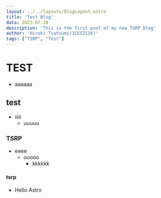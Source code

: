 ```yaml
---
layout: ../../layouts/BlogLayout.astro
title: 'Test Blog'
data: 2023-07-20
description: 'This is the first post of my new TSRP blog'
author: 'Hiroki Tsutsumi(1CES2116)'
tags: ["TSRP", "Test"]
---
```


# TEST
- aaaaaa


## test
- iiiii
  - uuuuu


### TSRP
- eeee
  - ooooo
    - kkkkkk


#### tsrp
- Hello Astro
